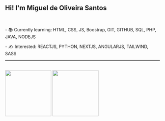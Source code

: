 ## Hi! I'm Miguel de Oliveira Santos

<br>

<p> - 📚 Currently learning: HTML, CSS, JS, Boostrap, GIT, GITHUB, SQL, PHP, JAVA, NODEJS</p>   
<p> - ✍ Interested: REACTJS, PYTHON, NEXTJS, ANGULARJS, TAILWIND, SASS</p>
<HR> 
   <br>
   <div>
<img height="150em" src="https://github-readme-stats.vercel.app/api/top-langs/?username=miguelsantos1&layout=compact&langs_count=7&theme=ocean_dark"/> 
      <img height="150em" src="https://github-readme-stats.vercel.app/api?username=miguelsantos1&theme=ocean_dark&show_icons=true"/>
</div>

 

   
  


   

